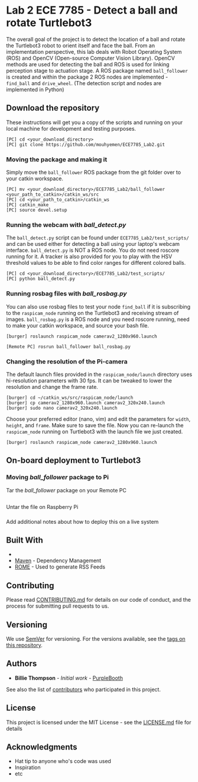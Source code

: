 # Lab 2 ECE 7785 - Detect a ball and rotate Turtlebot3
The overall goal of the project is to detect the location of a ball and rotate the Turtlebot3 robot to orient itself and face the ball. From an implementation perspective, this lab deals with Robot Operating System (ROS) and OpenCV (Open-source Computer Vision Library). 
OpenCV methods are used for detecting the ball and ROS is used for linking perception stage to actuation stage. A ROS package named ```ball_follower``` is created and within the package 2 ROS nodes are implemented - ```find_ball``` and ```drive_wheel```. (The detection script and nodes are implemented in Python)

## Download the repository

These instructions will get you a copy of the scripts and running on your local machine for development and testing purposes.

```
[PC] cd <your_download_directory>
[PC] git clone https://github.com/mouhyemen/ECE7785_Lab2.git 

```

### Moving the package and making it

Simply move the ```ball_follower``` ROS package from the git folder over to your catkin workspace.

```
[PC] mv <your_download_directory>/ECE7785_Lab2/ball_follower <your_path_to_catkin>/catkin_ws/src
[PC] cd <your_path_to_catkin>/catkin_ws
[PC] catkin_make
[PC] source devel.setup
```

### Running the webcam with *ball_detect.py*

The ```ball_detect.py``` script can be found under ```ECE7785_Lab2/test_scripts/``` and can be used either for detecting a ball using your laptop's webcam interface. ```ball_detect.py``` is NOT a ROS node. You do not need roscore running for it. A tracker is also provided for you to play with the HSV threshold values to be able to find color ranges for different colored balls.
```
[PC] cd <your_download_directory>/ECE7785_Lab2/test_scripts/
[PC] python ball_detect.py
```

### Running rosbag files with *ball_rosbag.py*

You can also use rosbag files to test your node ```find_ball``` if it is subscribing to the ```raspicam_node``` running on the Turtlebot3 and receiving stream of images. ```ball_rosbag.py``` is a ROS node and you need roscore running, need to make your catkin workspace, and source your bash file.

```
[burger] roslaunch raspicam_node camerav2_1280x960.launch

[Remote PC] rosrun ball_follower ball_rosbag.py
```

### Changing the resolution of the Pi-camera

The default launch files provided in the ```raspicam_node/launch``` directory uses hi-resolution parameters with 30 fps. It can be tweaked to lower the resolution and change the frame rate.

```
[burger] cd ~/catkin_ws/src/raspicam_node/launch
[burger] cp camerav2_1280x960.launch camerav2_320x240.launch
[burger] sudo nano camerav2_320x240.launch
```
Choose your preferred editor (nano, vim) and edit the parameters for ```width```, ```height```, and ```frame```. Make sure to save the file. Now you can re-launch the ```raspicam_node``` running on Turtlebot3 with the launch file we just created.

```
[burger] roslaunch raspicam_node camerav2_1280x960.launch
```





## On-board deployment to Turtlebot3

### Moving *ball_follower* package to Pi
Tar the *ball_follower* package on your Remote PC
```
```

Untar the file on Raspberry Pi

### 

Add additional notes about how to deploy this on a live system

## Built With

* 
* [Maven](https://maven.apache.org/) - Dependency Management
* [ROME](https://rometools.github.io/rome/) - Used to generate RSS Feeds

## Contributing

Please read [CONTRIBUTING.md](https://gist.github.com/PurpleBooth/b24679402957c63ec426) for details on our code of conduct, and the process for submitting pull requests to us.

## Versioning

We use [SemVer](http://semver.org/) for versioning. For the versions available, see the [tags on this repository](https://github.com/your/project/tags). 

## Authors

* **Billie Thompson** - *Initial work* - [PurpleBooth](https://github.com/PurpleBooth)

See also the list of [contributors](https://github.com/your/project/contributors) who participated in this project.

## License

This project is licensed under the MIT License - see the [LICENSE.md](LICENSE.md) file for details

## Acknowledgments

* Hat tip to anyone who's code was used
* Inspiration
* etc


